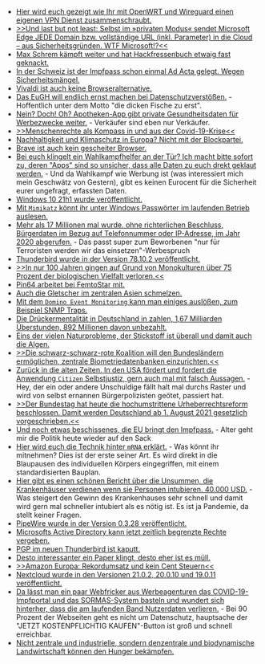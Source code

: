 * [Hier wird euch gezeigt wie Ihr mit OpenWRT und Wireguard einen eigenen VPN Dienst zusammenschraubt.](https://opensource.com/article/21/5/open-source-private-vpn)
* [>>Und last but not least: Selbst im »privaten Modus« sendet Microsoft Edge JEDE Domain bzw. vollständige URL (inkl. Parameter) in die Cloud – aus Sicherheitsgründen. WTF Microsoft!?<<](https://www.kuketz-blog.de/microsoft-edge-datensendeverhalten-desktop-version-browser-check-teil4/)
* [Max Schrem kämpft weiter und hat Hackfressenbuch etwaig fast geknackt.](https://netzpolitik.org/2021/schutz-persoenlicher-daten-facebook-droht-stopp-des-eu-us-datentransfers/)
* [In der Schweiz ist der Impfpass schon einmal Ad Acta gelegt. Wegen Sicherheitsmängel.](https://www.borncity.com/blog/2021/05/18/der-schweizer-impfpass-gescheitert-an-der-sicherheit/)
* [Vivaldi ist auch keine Browseralternative.](https://www.kuketz-blog.de/vivaldi-datensendeverhalten-desktop-version-browser-check-teil5/)
* [Das EuGH will endlich ernst machen bei Datenschutzverstößen.](https://www.borncity.com/blog/2021/05/16/datenschtzer-plant-durchgreifen-bei-privacy-shield-versten/) - Hoffentlich unter dem Motto "die dicken Fische zu erst".
* [Nein? Doch! Oh? Apotheken-App gibt private Gesundheitsdaten für Werbezwecke weiter.](https://netzpolitik.org/2021/medikamentensuche-apotheken-app-gibt-gesundheitsdaten-zu-werbezwecken-weiter/) - Verkäufer sind eben nur Verkäufer.
* [>>Menschenrechte als Kompass in und aus der Covid-19-Krise<<](https://covid19-menschenrechte.de/)
* [Nachhaltigkeit und Klimaschutz in Europa? Nicht mit der Blockpartei.](https://www.sonnenseite.com/de/politik/eu-umweltausschuss-stimmt-fuer-schwaches-klimagesetz/)
* [Brave ist auch kein gescheiter Browser.](https://www.kuketz-blog.de/brave-datensendeverhalten-desktop-version-browser-check-teil1/)
* [Bei euch klingelt ein Wahlkampfhelfer an der Tür? Ich macht bitte sofort zu, deren "Apps" sind so unsicher, dass alle Daten zu euch drekt geklaut werden.](https://netzpolitik.org/2021/sicherheitsluecken-in-wahlkampf-apps-karl-heinz-t-parteimitglied-hat-gerade-bauland-gekauft/) - Und da Wahlkampf wie Werbung ist (was interessiert mich mein Geschwätz von Gestern), gibt es keinen Eurocent für die Sicherheit eurer ungefragt, erfassten Daten.
* [Windows 10 21h1 wurde veröffentlicht.](https://www.bleepingcomputer.com/news/microsoft/windows-10-21h1-is-released-these-are-the-new-features/)
* [Mit `Mimikatz` könnt ihr unter Windows Passwörter im laufenden Betrieb auslesen.](http://woshub.com/how-to-get-plain-text-passwords-of-windows-users/)
* [Mehr als 17 Millionen mal wurde. ohne richterlichen Beschluss, Bürgerdaten im Bezug auf Telefonnummer oder IP-Adresse, im Jahr 2020 abgerufen.](https://netzpolitik.org/2021/bestandsdatenauskunft-2020-behoerden-fragen-alle-zwei-sekunden-wem-eine-telefonnummer-gehoert/) - Das passt super zum Beworbenen "nur für Terroristen werden wir das einsetzen"-Werbespruch
* [Thunderbird wurde in der Version 78.10.2 veröffentlicht.](https://www.borncity.com/blog/2021/05/19/thunderbird-78-10-2/)
* [>>In nur 100 Jahren gingen auf Grund von Monokulturen über 75 Prozent der biologischen Vielfalt verloren.<<](https://netzfrauen.org/2021/05/20/bees-7/)
* [Pin64 arbeitet bei FemtoStar mit.](https://www.pine64.org/2021/05/19/femtostar-taking-aim-for-the-stars/)
* [Auch die Gletscher im zentralen Asien schmelzen.](https://www.sonnenseite.com/de/wissenschaft/das-ende-vieler-asiatischer-gletscher-ist-besiegelt/)
* [Mit dem `Domino Event Monitoring` kann man einiges auslößen, zum Beispiel SNMP Traps.](http://blog.nashcom.de/nashcomblog.nsf/dx/leveraging-domino-event-monitoring-for-domino-v12-certmgr-health-checks.htm)
* [Die Drückermentalität in Deutschland in zahlen, 1,67 Milliarden Überstunden, 892 Millionen davon unbezahlt.](https://blog.fefe.de/?ts=9e5a3d13)
* [Eins der vielen Naturprobleme, der Stickstoff ist überall und damit auch die Algen.](https://netzfrauen.org/2021/05/21/nitrogen/)
* [>>Die schwarz-schwarz-rote Koalition will den Bundesländern ermöglichen, zentrale Biometriedatenbanken einzurichten.<<](https://netzpolitik.org/2021/im-eid-gesetz-versteckt-mal-eben-die-zentralisierung-biometrischer-daten-durchwinken/)
* [Zurück in die alten Zeiten. In den USA fördert und fordert die Anwendung `Citizen` Selbstjustiz, gern auch mal mit falsch Aussagen.](https://netzpolitik.org/2021/zivile-ueberwachung-kriminalitaets-app-setzt-kopfgeld-auf-unschuldigen-aus/) - Hey, der ein oder andere Unschuldige fällt halt mal durchs Raster und wird von selbst ernannen Bürgerpolizisten geötet, passiert hat.
* [>>Der Bundestag hat heute die hochumstrittene Urheberrechtsreform beschlossen. Damit werden Deutschland ab 1. August 2021 gesetzlich vorgeschrieben.<<](https://www.patrick-breyer.de/der-kampf-gegen-uploadfilter-zensurmaschinen-geht-weiter/)
* [Und noch etwas beschissenes, die EU bringt den Impfpass.](https://netzpolitik.org/2021/gruener-pass-eu-einigung-ueber-einheitlichen-nachweis-fuer-impfungen-und-tests/) - Alter geht mir die Politik heute wieder auf den Sack
* [Hier wird euch die Technik hinter `mRNA` erklärt.](https://impfentscheidung.online/neuartige-impfstoff-technologie-erstmalig-im-einsatz/) - Was könnt ihr mitnehmen? Dies ist der erste seiner Art. Es wird direkt in die Blaupausen des individuellen Körpers eingegriffen, mit einem standardisierten Bauplan.
* [Hier gibt es einen schönen Bericht über die Unsummen, die Krankenhäuser verdienen wenn sie Personen intubieren. 40.000 USD.](https://orbisnjus.com/2021/05/21/corona-die-cash-cow-finanzielle-incentives-und-die-maer-von-ueberlasteten-krankenhaeusern-pandemie-skandal-weiter-ausgeschmueckt-op-ed/) - Was steigert den Gewinn des Krankenhauses sehr schnell und damit wird gern mal schneller intubiert als es nötig ist. Es ist ja Pandemie, da stellt keiner Fragen.
* [PipeWire wurde in der Version 0.3.28 veröffentlicht.](https://www.phoronix.com/scan.php?page=news_item&px=PipeWire-0.3.28-Released)
* [Microsofts Active Directory kann jetzt zeitlich begrenzte Rechte vergeben.](http://woshub.com/temporary-membership-in-active-directory-groups/)
* [PGP im neuen Thunderbird ist kaputt.](https://blog.fefe.de/?ts=9e5904aa)
* [Desto interessanter ein Paper klingt, desto eher ist es müll.](https://blog.fefe.de/?ts=9e5634bf)
* [>>Amazon Europa: Rekordumsatz und kein Cent Steuern<<](https://weltnetz.tv/ticker/2499-amazon-europa-rekordumsatz-und-kein-cent-steuern)
* [Nextcloud wurde in den Versionen 21.0.2, 20.0.10 und 19.0.11 veröffentlicht.](https://nextcloud.com/blog/21-0-2-20-0-10-and-19-0-11-are-available-prepare-to-update-beta-1-for-22-is-also-out-so-you-can-help-test/)
* [Da lässt man ein paar Webfricker aus Werbeagenturen das COVID-19-Impfportal und das SORMAS-System basteln und wundert sich hinterher, dass die am laufenden Band Nutzerdaten verlieren.](https://www.borncity.com/blog/2021/05/22/schwachstellen-bei-covid-19-impfportalen-und-beim-sormas-system/) - Bei 90 Prozent der Webseiten geht es nicht um Datenschutz, hauptsache der "JETZT KOSTENPFLICHTIG KAUFEN"-Button ist groß und schnell erreichbar.
* [Nicht zentrale und industrielle, sondern denzentrale und biodynamische Landwirtschaft können den Hunger bekämpfen.](https://netzfrauen.org/2021/05/23/agroecology/)
